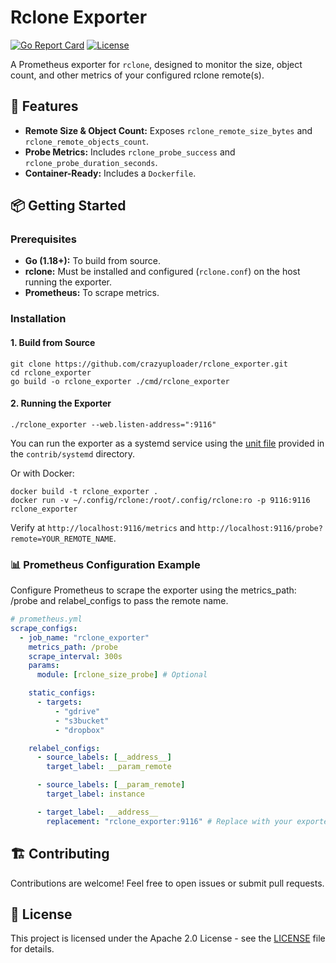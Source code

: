 # Rclone Exporter

[![Go Report Card](https://goreportcard.com/badge/github.com/crazyuploader/rclone_exporter)](https://goreportcard.com/report/github.com/crazyuploader/rclone_exporter)
[![License](https://img.shields.io/badge/License-Apache%202.0-blue.svg)](LICENSE)

A Prometheus exporter for `rclone`, designed to monitor the size, object count, and other metrics of your configured rclone remote(s).

## 🚀 Features

- **Remote Size & Object Count:** Exposes `rclone_remote_size_bytes` and `rclone_remote_objects_count`.
- **Probe Metrics:** Includes `rclone_probe_success` and `rclone_probe_duration_seconds`.
- **Container-Ready:** Includes a `Dockerfile`.

## 📦 Getting Started

### Prerequisites

- **Go (1.18+):** To build from source.
- **rclone:** Must be installed and configured (`rclone.conf`) on the host running the exporter.
- **Prometheus:** To scrape metrics.

### Installation

#### 1. Build from Source

```code
git clone https://github.com/crazyuploader/rclone_exporter.git
cd rclone_exporter
go build -o rclone_exporter ./cmd/rclone_exporter
```

#### 2. Running the Exporter

```code
./rclone_exporter --web.listen-address=":9116"
```

You can run the exporter as a systemd service using the [unit file](contrib/systemd/rclone_exporter.service) provided in the `contrib/systemd` directory.

Or with Docker:

```code
docker build -t rclone_exporter .
docker run -v ~/.config/rclone:/root/.config/rclone:ro -p 9116:9116 rclone_exporter
```

Verify at `http://localhost:9116/metrics` and `http://localhost:9116/probe?remote=YOUR_REMOTE_NAME`.

### 📊 Prometheus Configuration Example

Configure Prometheus to scrape the exporter using the metrics_path: /probe and relabel_configs to pass the remote name.

```yaml
# prometheus.yml
scrape_configs:
  - job_name: "rclone_exporter"
    metrics_path: /probe
    scrape_interval: 300s
    params:
      module: [rclone_size_probe] # Optional

    static_configs:
      - targets:
          - "gdrive"
          - "s3bucket"
          - "dropbox"

    relabel_configs:
      - source_labels: [__address__]
        target_label: __param_remote

      - source_labels: [__param_remote]
        target_label: instance

      - target_label: __address__
        replacement: "rclone_exporter:9116" # Replace with your exporter's host:port
```

## 🏗️ Contributing

Contributions are welcome! Feel free to open issues or submit pull requests.

## 📄 License

This project is licensed under the Apache 2.0 License - see the [LICENSE](LICENSE) file for details.
